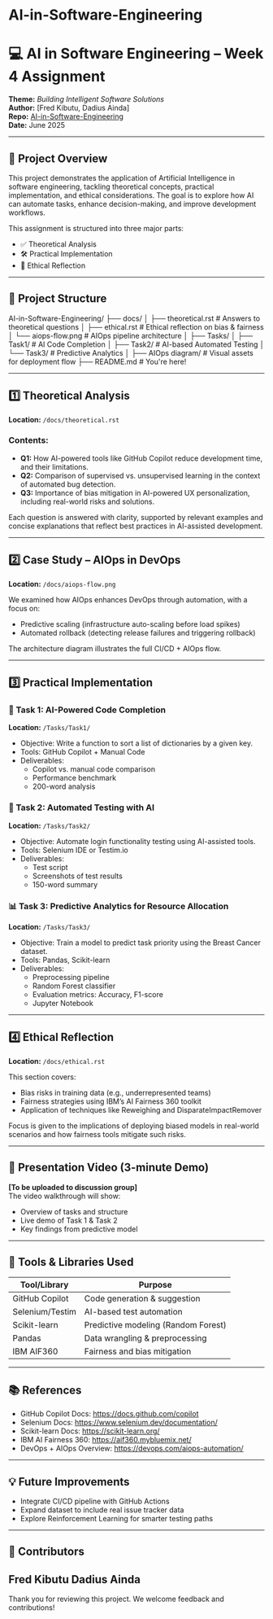 # AI-in-Software-Engineering

# 💻 AI in Software Engineering – Week 4 Assignment  
**Theme:** _Building Intelligent Software Solutions_  
**Author:** [Fred Kibutu, Dadius Ainda]  
**Repo:** [AI-in-Software-Engineering](https://github.com/KibutuJr/AI-in-Software-Engineering)  
**Date:** June 2025  

---

## 📌 Project Overview

This project demonstrates the application of Artificial Intelligence in software engineering, tackling theoretical concepts, practical implementation, and ethical considerations. The goal is to explore how AI can automate tasks, enhance decision-making, and improve development workflows.

This assignment is structured into three major parts:
- ✅ Theoretical Analysis
- 🛠 Practical Implementation
- 🧠 Ethical Reflection

---

## 📁 Project Structure
AI-in-Software-Engineering/
├── docs/
│ ├── theoretical.rst # Answers to theoretical questions
│ ├── ethical.rst # Ethical reflection on bias & fairness
│ └── aiops-flow.png # AIOps pipeline architecture
│
├── Tasks/
│ ├── Task1/ # AI Code Completion
│ ├── Task2/ # AI-based Automated Testing
│ └── Task3/ # Predictive Analytics
│
├── AIOps diagram/ # Visual assets for deployment flow
├── README.md # You're here!


---

## 1️⃣ Theoretical Analysis

**Location:** `/docs/theoretical.rst`

### Contents:
- **Q1:** How AI-powered tools like GitHub Copilot reduce development time, and their limitations.
- **Q2:** Comparison of supervised vs. unsupervised learning in the context of automated bug detection.
- **Q3:** Importance of bias mitigation in AI-powered UX personalization, including real-world risks and solutions.

Each question is answered with clarity, supported by relevant examples and concise explanations that reflect best practices in AI-assisted development.

---

## 2️⃣ Case Study – AIOps in DevOps

**Location:** `/docs/aiops-flow.png`

We examined how AIOps enhances DevOps through automation, with a focus on:
- Predictive scaling (infrastructure auto-scaling before load spikes)
- Automated rollback (detecting release failures and triggering rollback)

The architecture diagram illustrates the full CI/CD + AIOps flow.

---

## 3️⃣ Practical Implementation

### 🧠 Task 1: AI-Powered Code Completion
**Location:** `/Tasks/Task1/`

- Objective: Write a function to sort a list of dictionaries by a given key.
- Tools: GitHub Copilot + Manual Code
- Deliverables:
  - Copilot vs. manual code comparison
  - Performance benchmark
  - 200-word analysis

### 🔎 Task 2: Automated Testing with AI
**Location:** `/Tasks/Task2/`

- Objective: Automate login functionality testing using AI-assisted tools.
- Tools: Selenium IDE or Testim.io
- Deliverables:
  - Test script
  - Screenshots of test results
  - 150-word summary

### 📊 Task 3: Predictive Analytics for Resource Allocation
**Location:** `/Tasks/Task3/`

- Objective: Train a model to predict task priority using the Breast Cancer dataset.
- Tools: Pandas, Scikit-learn
- Deliverables:
  - Preprocessing pipeline
  - Random Forest classifier
  - Evaluation metrics: Accuracy, F1-score
  - Jupyter Notebook

---

## 4️⃣ Ethical Reflection

**Location:** `/docs/ethical.rst`

This section covers:
- Bias risks in training data (e.g., underrepresented teams)
- Fairness strategies using IBM’s AI Fairness 360 toolkit
- Application of techniques like Reweighing and DisparateImpactRemover

Focus is given to the implications of deploying biased models in real-world scenarios and how fairness tools mitigate such risks.

---

## 🎥 Presentation Video (3-minute Demo)

**[To be uploaded to discussion group]**  
The video walkthrough will show:
- Overview of tasks and structure
- Live demo of Task 1 & Task 2
- Key findings from predictive model

---

## 🔧 Tools & Libraries Used

| Tool/Library     | Purpose                              |
|------------------|--------------------------------------|
| GitHub Copilot   | Code generation & suggestion         |
| Selenium/Testim  | AI-based test automation             |
| Scikit-learn     | Predictive modeling (Random Forest)  |
| Pandas           | Data wrangling & preprocessing       |
| IBM AIF360       | Fairness and bias mitigation         |

---

## 📚 References

- GitHub Copilot Docs: https://docs.github.com/copilot  
- Selenium Docs: https://www.selenium.dev/documentation/  
- Scikit-learn Docs: https://scikit-learn.org/  
- IBM AI Fairness 360: https://aif360.mybluemix.net/  
- DevOps + AIOps Overview: https://devops.com/aiops-automation/  

---

## 💡 Future Improvements

- Integrate CI/CD pipeline with GitHub Actions  
- Expand dataset to include real issue tracker data  
- Explore Reinforcement Learning for smarter testing paths  

---

## 👥 Contributors

Fred Kibutu
Dadius Ainda
---

Thank you for reviewing this project. We welcome feedback and contributions!


